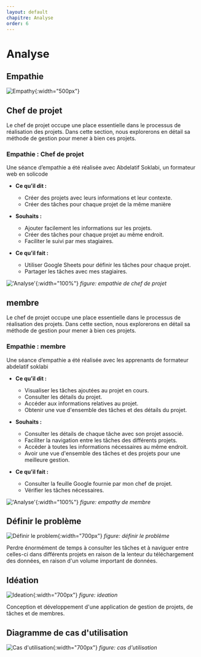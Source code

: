 ```yaml
---
layout: default
chapitre: Analyse
order: 6
---
```


# Analyse

<!-- new slide -->

## Empathie
 
![Empathy](/prototype/analyse/images/empathy.jpg){:width="500px"}

<!-- note -->

## Chef de projet

Le chef de projet occupe une place essentielle dans le processus de réalisation des projets. Dans cette section, nous explorerons en détail sa méthode de gestion pour mener à bien ces projets.

### Empathie : Chef de projet

Une séance d’empathie a été réalisée avec Abdelatif Soklabi, un formateur web en solicode

- **Ce qu’il dit :**

  - Créer des projets avec leurs informations et leur contexte.
  - Créer des tâches pour chaque projet de la même manière

- **Souhaits :**

  - Ajouter facilement les informations sur les projets.
  - Créer des tâches pour chaque projet au même endroit.
  - Faciliter le suivi par mes stagiaires.

- **Ce qu’il fait :**

  - Utiliser Google Sheets pour définir les tâches pour chaque projet.
  - Partager les tâches avec mes stagiaires.

!['Analyse'](/prototype/analyse/images/empathyChef.PNG){:width="100%"}
_figure: empathie de chef de projet_

## membre

Le chef de projet occupe une place essentielle dans le processus de réalisation des projets. Dans cette section, nous explorerons en détail sa méthode de gestion pour mener à bien ces projets.

### Empathie : membre

Une séance d’empathie a été réalisée avec les apprenants de formateur abdelatif soklabi

- **Ce qu’il dit :**

  - Visualiser les tâches ajoutées au projet en cours.
  - Consulter les détails du projet.
  - Accéder aux informations relatives au projet.
  - Obtenir une vue d'ensemble des tâches et des détails du projet.

- **Souhaits :**

  - Consulter les détails de chaque tâche avec son projet associé.
  - Faciliter la navigation entre les tâches des différents projets.
  - Accéder à toutes les informations nécessaires au même endroit.
  - Avoir une vue d'ensemble des tâches et des projets pour une meilleure gestion.

- **Ce qu’il fait :**

  - Consulter la feuille Google fournie par mon chef de projet.
  - Vérifier les tâches nécessaires.

!['Analyse'](/prototype/analyse/images/empathyMember.PNG){:width="100%"}
_figure: empathy de membre_

<!-- new slide -->

## Définir le problème

![Définir le problem](/prototype/analyse/images/problem.jpg){:width="700px"}
*figure: définir le problème*

<!-- note -->
Perdre énormément de temps à consulter les tâches et à naviguer entre celles-ci dans différents projets en raison de la lenteur du téléchargement des données, en raison d'un volume important de données.

<!-- new slide -->

## Idéation

![Ideation](/prototype/analyse/images/ideation.jpg){:width="700px"}
*figure: ideation*

<!-- note -->

Conception et développement d'une application de gestion de projets, de tâches et de membres.

<!-- new slide -->

## Diagramme de cas d'utilisation

![Cas d'utilisation](/prototype/analyse/images/casdutilisation.PNG){:width="700px"}
*figure: cas d'utilisation*

<!-- new slide -->
